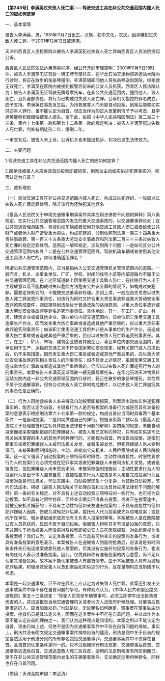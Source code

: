 **【第243号】李满英过失致人死亡案——驾驶交通工具在非公共交通范围内撞人死亡的应如何定罪**

一、基本案情

被告人李满英，男，1981年11月7日出生，汉族，初中文化，农民。因涉嫌犯过失致人死亡罪，于2001年12月12日被逮捕。

天津市西青区人民检察院以被告人李满英犯过失致人死亡罪向西青区人民法院提起公诉。

西青区人民法院依法适用简易程序，经公开开庭审理查明：2001年11月9日18时许，被告人李满英无证驾驶一辆无牌号摩托车，在华北石油天津物资转运站大院内行驶时，将正在散步的张岳琴撞倒。李满英随即同他人将张岳琴送到医院，经抢救无效死亡。李满英在医院内被接到报警后前来的公安人员抓获。西青区人民法院认为：被告人李满英无证驾驶无牌号摩托车，在非公共交通范围内，撞倒他人，致人死亡，且负全部责任，其行为已构成过失致人死亡罪。公诉机关指控的罪名成立，应予支持。李满英在事故发生后，为抢救被害人而未能自动投案，到案后能够如实供述本人罪行，虽不能认定为自首，但应当作为酌定从宽量刑情节予以考虑，且李满英能够积极赔偿被害人损失。鉴于此，依照《中华人民共和国刑法》第二百三十三条，第六十七条第一款和第七十二条第一款的规定判决：被告人李满英犯过失致人死亡罪，判处有期徒刑二年，缓刑二年。

一审宣判后，被告人未上诉，公诉机关也未提出抗诉，判决已发生法律效力。

二、主要问题

1.驾驶交通工具在非公共交通范围内撞人死亡的应如何定罪？

2.因抢救被害人未来得及自动投案即被抓获，到案后主动如实供述犯罪事实的，能否认定为自首？

三、裁判理由

（一）驾驶交通工具在非公共交通范围内撞人死亡，构成过失犯罪的，一般应以过失致人死亡罪定罪处罚，除非该行为还触犯其他罪名

《最高人民法院关于审理交通肇事刑事案件具体应用法律若干问题的解释》第八条规定，在实行公共交通管理范围内发生的重大交通事故的，以交通肇事罪论处；在公共交通管理范围外，驾驶机动车辆或者使用其他交通工具致人伤亡或者致使公共财产或者他人财产遭受重大损失，构成犯罪的，分别依照刑法第一百三十四条重大责任事故罪、第一百三十五条重大劳动安全事故罪和刑法第二百三十三条过失致人死亡罪的规定定罪处罚。适用这一解释规定，涉及到两个问题：一是如何区分公共交通管理范围内和外？二是在公共交通管理范围外，驾驶机动车辆或者使用其他交通工具致人伤亡的，如何准确适用罪名？

所谓公共交通管理范围内，应当是指纳入公安交通管理机关管理范围内的道路。一般而言，机关、企事业单位、厂矿、学校、封闭的住宅小区等内部道路均不属于公共交通管理范围。在上述区域道路上因使用交通工具致人伤亡，在排除行为人出于主观故意以及不能构成过失以危险方法危害公共安全罪的情况下，如构成过失犯罪，需要定罪处罚的，不能按交通肇事罪处理。原则上讲，一般应首先考虑以过失致人死亡罪追究刑事责任，如该行为同时又符合重大责任事故罪或重大劳动安全事故罪的构成要件，则应按特别法条优于普通法条的适用原则，以重大责任事故罪或重大劳动安全事故罪等罪名追究刑事责任。具体地说，其一，在工厂、矿山、林场、建筑企业或者其他企业、事业单位内部交通范围内，该单位职工使用交通工具违章生产作业，因而发生重大伤亡事故或者造成其他严重后果的，应以重大责任事故罪追究刑事责任；如该职工使用交通工具但并非是从事单位的生产作业，虽造成重大伤亡事故或者造成其他严重后果的，仍应以过失致人死亡罪追究刑事责任。其二，在工厂、矿山、林场、建筑企业或者其他企业、事业单位内部交通范围内，该单位用于生产、运输的交通工具不符合国家劳动安全规定，经有关部门或人员提出后，仍不采取措施，因而发生重大伤亡事故或者造成其他严重后果的，应以重大劳动安全事故罪追究相关责任人的刑事责任；如不符合上述情况，虽因使用交通工具造成重大伤亡事故或者造成其他严重后果的，仍应以过失致人死亡罪追究行为人的刑事责任。本案被告人李满英无证驾驶一辆无牌号摩托车，在华北石油天津物资转运站大院内这一非公共交通管理范围内行驶时，将正在散步的张岳琴撞死，其性质不属于交通肇事罪，但符合过失致人死亡罪的构成要件，以过失致人死亡罪追究其刑事责任是正确的。

（二）行为人因抢救被害人未来得及自动投案即被抓获，到案后主动如实供述犯罪事实的，能否认定为自首，关键看行为人是否有投案的准备行为或是否具有准备投案的意思表示根据刑法第六十七条第一款的规定，构成自首应当同时具备两个基本条件：一是自动投案，二是如实供述自己的罪行。根据该条第二款以及《最高人民法院关于处理自首和立功具体应用法律若干问题的解释》第四条的规定，未能自动投案而被采取强制措施的犯罪嫌疑人、被告人和已宣判的罪犯，只有如实供述司法机关尚未掌握的本人的其他不同种罪行的，才能视为自首。所谓自动投案，是指犯罪事实或者犯罪嫌疑人未被司法机关发觉，或者虽被发觉，但犯罪嫌疑人尚未受到讯问，未被采取强制措施时，主动、直接向公安机关、人民检察院或者人民法院投案。这一定义强调了自动投案的三项特征即时限性、主动性和直接性。时限性要求行为人的投案行为必须完成在犯罪事实或者犯罪嫌疑人未被司法机关发觉，或者虽被发觉，但犯罪嫌疑人尚未受到讯问，未被采取强制措施前；主动性要求行为人的投案行为是出于本人自觉自愿；直接性要求行为人应该是本人亲自完成投案行为且投案对象是司法机关。司法实践中，自动投案现象十分复杂，为鼓励自动投案，节约司法成本，根据《最高人民法院关于处理自首和立功具体应用法律若干问题的解释》第一条的有关规定，对不具有上述自动投案三项特征的一些行为，也可视为自动投案。如不具有时限性特征，但经查实确实已准备去投案，或者正在投案途中，就被公安机关捕获的；不具有主动性特征如亲友送去投案的；不具有直接性特征如犯罪嫌疑人因病、伤或为减轻犯罪后果，委托他人代为投案或先以信电投案；或是向所在单位、城乡基层组织或其他有关负责人投案的等等。本案被告人是在医院被公安人员抓获的，显然不属于自动投案。但被告人辩称其本有准备投案的意愿，只不过因忙于抢救被害人而没来得及投案即被公安人员在医院抓获。对此能否视为准备投案呢？我们认为，认定准备投案，应当具有可供查实的投案的准备行为，或者具有准备投案的意思表示。本案被告人在送被害人到医院抢救后，应该说是有时间和条件先行电话投案或委托他人投案的，但其没有实施任何投案的准备行为，也没有向任何人表示过准备投案。因此，仅凭其辩称有准备投案的内心意愿，尚不足以认定其准备投案。故本案不能认定被告人有自首情节。由于本案被告人具有为减轻犯罪后果，积极抢救受害人以及到案后如实供述的行为，故在量刑时应当酌情予以考虑。

本案是一起交通事故，只不过在罪名上应认定为过失致人死亡罪。此案还引发出交通事故案件中存不存在自首问题的争论。有种观点认为，《中华人民共和国公路交通规则》第五十三条规定：“驾驶人员驾驶车辆肇事时，必须立即停车设法抢救被伤害的人，并迅速报告当地交通管理机关或者地方人民政府听候处理。对肇事后畏罪潜逃的人，应当加重处罚。”也就是说，无论罪名如何确定，肇事者在肇事后主动投案、抢救伤员是其法定义务，因而在这类案件中不存在自首问题，并以此作为本案不能认定自首的理由之一。我们认为这种观点是错误的。本案之所以不能认定为自首，理由已如上述，但绝不是因为交通肇事案件中不存在自首问题的缘故。事实上，刑法并没有明文规定交通肇事案件排除自首的适用，刑法总则中关于自首的规定当然适用于刑法分则的所有罪名包括交通肇事罪。交通肇事案件中不仅存在自首，且自首的认定条件是同一的。只不过根据现行刑法规定，交通肇事后自首、交通肇事逃逸后自首、交通逃逸致人死亡后自首，适用的法定刑幅度有所区别而已。至于在非公共交通管理范围内发生的车辆肇事案件，无论确定适用何种罪名，同样也存在自首问题。

（供稿：天津高院审编：李武清）